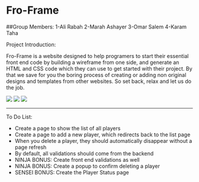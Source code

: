 # **Fro-Frame** 
##Group Members:
   1-Ali Rabah
   2-Marah Ashayer
   3-Omar Salem
   4-Karam Taha


Project Introduction:

 Fro-Frame is a website designed to help programers to start their essential front end code by building a wireframe from one side, and generate an HTML and CSS code which they can use to get started with their project. 
By that we save for you the boring process of creating or adding non original designs and templates from other websites. 
So set back, relax and let us do the job.
</p>

<img src="https://github.com/alirabah93/Coding-Dojo/blob/master/MERN/FullStackMERN/TeamManager/screenshots/pic1.jpg"/>
<img src="https://github.com/alirabah93/Coding-Dojo/blob/master/MERN/FullStackMERN/TeamManager/screenshots/pic2.jpg"/>
<img src="https://github.com/alirabah93/Coding-Dojo/blob/master/MERN/FullStackMERN/TeamManager/screenshots/pic3.jpg"/>

<hr/>

<p>To Do List:</p>
<ul>
    <li>Create a page to show the list of all players</li>
    <li>Create a page to add a new player, which redirects back to the list page</li>
    <li>When you delete a player, they should automatically disappear without a page refresh</li>
    <li>By default, all validations should come from the backend</li>
    <li>NINJA BONUS: Create front end validations as well</li>
    <li>NINJA BONUS: Create a popup to confirm deleting a player</li>
    <li>SENSEI BONUS: Create the Player Status page</li>
</ul>
